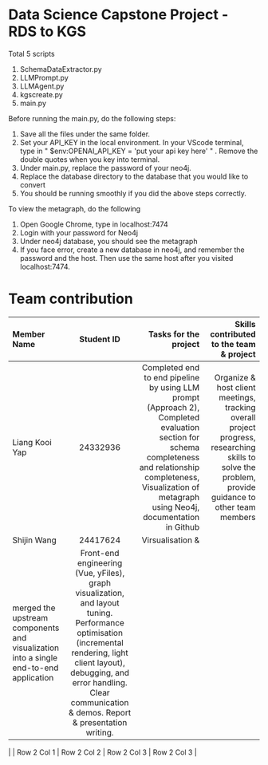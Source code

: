 
# Data Science Capstone Project - RDS to KGS

Total 5 scripts 

1. SchemaDataExtractor.py
2. LLMPrompt.py
3. LLMAgent.py
4. kgscreate.py
5. main.py

Before running the main.py, do the following steps:

1. Save all the files under the same folder. 
2. Set your API_KEY in the local environment. In your VScode terminal, type in " $env:OPENAI_API_KEY = 'put your api key here' " . Remove the double quotes when you key into terminal.
3. Under main.py, replace the password of your neo4j.
4. Replace the database directory to the database that you would like to convert
5. You should be running smoothly if you did the above steps correctly.

To view the metagraph, do the following
1. Open Google Chrome, type in localhost:7474
2. Login with your password for Neo4j
3. Under neo4j database, you should see the metagraph
4. If you face error, create a new database in neo4j, and remember the password and the host. Then use the same host after you visited localhost:7474. 


# Team contribution

| Member Name | Student ID | Tasks for the project | Skills contributed to the team & project | 
| :------- | :------: | -------: | -------: |
| Liang Kooi Yap | 24332936 | Completed end to end pipeline by using LLM prompt (Approach 2), Completed evaluation section for schema completeness and relationship completeness, Visualization of metagraph using Neo4j, documentation in Github | Organize & host client meetings, tracking overall project progress, researching skills to solve the problem, provide guidance to other team members | 
| Shijin Wang | 24417624 | Virsualisation &
 merged the upstream components and visualization into a single end-to-end application | Front-end engineering (Vue, yFiles), graph visualization, and layout tuning. Performance optimisation (incremental rendering, light client layout), debugging, and error handling. Clear communication & demos. Report & presentation writing. 
|
| Row 2 Col 1 | Row 2 Col 2 | Row 2 Col 3 | Row 2 Col 3 |



